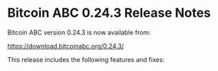 # Bitcoin ABC 0.24.3 Release Notes

Bitcoin ABC version 0.24.3 is now available from:

  <https://download.bitcoinabc.org/0.24.3/>

This release includes the following features and fixes:
